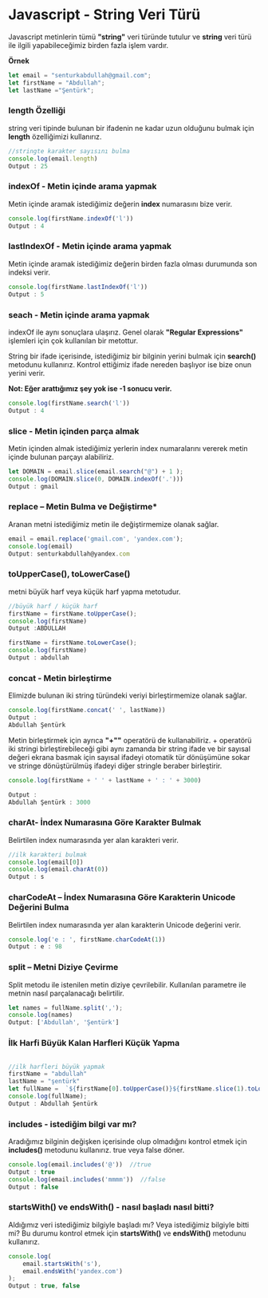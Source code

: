 # Javascript - String Veri Türü 

Javascript metinlerin tümü **"string"** veri türünde tutulur ve **string** veri türü ile ilgili yapabileceğimiz birden fazla işlem vardır. 

**Örnek**
```javascript
let email = "senturkabdullah@gmail.com";
let firstName = "Abdullah";
let lastName ="Şentürk";
```

### length Özelliği

string veri tipinde bulunan bir ifadenin ne kadar uzun olduğunu bulmak için **length** özelliğimizi kullanırız. 

```javascript
//stringte karakter sayısını bulma
console.log(email.length)
Output : 25
```

### indexOf - Metin içinde arama yapmak

Metin içinde aramak istediğimiz değerin **index** numarasını bize verir. 

```javascript
console.log(firstName.indexOf('l'))
Output : 4
```

### lastIndexOf - Metin içinde arama yapmak
Metin içinde aramak istediğimiz değerin birden fazla olması durumunda son indeksi verir.  

```javascript
console.log(firstName.lastIndexOf('l'))
Output : 5
```

### seach - Metin içinde arama yapmak
indexOf ile aynı sonuçlara ulaşırız. Genel olarak **"Regular Expressions"** işlemleri için çok kullanılan bir metottur.  

String bir ifade içerisinde, istediğimiz bir bilginin yerini bulmak için **search()** metodunu kullanırız. Kontrol ettiğimiz ifade nereden başlıyor ise bize onun yerini verir.

**Not: Eğer arattığımız şey yok ise -1 sonucu verir.**

```javascript 
console.log(firstName.search('l'))
Output : 4
```

### slice - Metin içinden parça almak
Metin içinden almak istediğimiz yerlerin index numaralarını vererek metin içinde bulunan parçayı alabiliriz.

```javascript 
let DOMAIN = email.slice(email.search("@") + 1 );
console.log(DOMAIN.slice(0, DOMAIN.indexOf('.')))
Output : gmail
```
### **replace – Metin Bulma ve Değiştirme***
Aranan metni istediğimiz metin ile değiştirmemize olanak sağlar.

```javascript 
email = email.replace('gmail.com', 'yandex.com');
console.log(email)
Output: senturkabdullah@yandex.com
```

### toUpperCase(), toLowerCase()
metni büyük harf veya küçük harf yapma metotudur. 

```javascript
//büyük harf / küçük harf 
firstName = firstName.toUpperCase();
console.log(firstName)
Output :ABDULLAH

firstName = firstName.toLowerCase();
console.log(firstName)
Output : abdullah 
```

### concat - Metin birleştirme

Elimizde bulunan iki string türündeki veriyi birleştirmemize olanak sağlar.

```javascript
console.log(firstName.concat(' ', lastName))
Output : 
Abdullah Şentürk
```

Metin birleştirmek için ayrıca **"+""** operatörü de kullanabiliriz. + operatörü iki stringi birleştirebileceği gibi aynı zamanda bir string ifade ve bir sayısal değeri ekrana basmak için sayısal ifadeyi otomatik tür dönüşümüne sokar ve stringe dönüştürülmüş ifadeyi diğer stringle beraber birleştirir.  

```javascript
console.log(firstName + ' ' + lastName + ' : ' + 3000)

Output : 
Abdullah Şentürk : 3000
```

### charAt- İndex Numarasına Göre Karakter Bulmak

Belirtilen index numarasında yer alan karakteri verir.

```javascript
//ilk karakteri bulmak 
console.log(email[0])
console.log(email.charAt(0))
Output : s
```

### charCodeAt – İndex Numarasına Göre Karakterin Unicode Değerini Bulma
Belirtilen index numarasında yer alan karakterin Unicode değerini verir.

```javascript
console.log('e : ', firstName.charCodeAt(1))
Output : e : 98
```

### split – Metni Diziye Çevirme

Split metodu ile istenilen metin diziye çevrilebilir. Kullanılan parametre ile metnin nasıl parçalanacağı belirtilir.

```javascript
let names = fullName.split(',');
console.log(names)
Output: ['Abdullah', 'Şentürk']
```

### İlk Harfi Büyük Kalan Harfleri Küçük Yapma

```javascript

//ilk harfleri büyük yapmak
firstName = "abdullah"
lastName = "şentürk"
let fullName =  `${firstName[0].toUpperCase()}${firstName.slice(1).toLowerCase()} ${lastName[0].toUpperCase()}${lastName.slice(1).toLowerCase()}` 
console.log(fullName);
Output : Abdullah Şentürk
```

### includes - istediğim bilgi var mı?

Aradığımız bilginin değişken içerisinde olup olmadığını kontrol etmek için **includes()** metodunu kullanırız. true veya false döner.

```javascript
console.log(email.includes('@'))  //true
Output : true
console.log(email.includes('mmmm'))  //false
Output : false
```

### startsWith() ve endsWith() - nasıl başladı nasıl bitti?
Aldığımız veri istediğimiz bilgiyle başladı mı? Veya istediğimiz bilgiyle bitti mi? Bu durumu kontrol etmek için **startsWith()** ve **endsWith()** metodunu kullanırız.

```javascript
console.log(
    email.startsWith('s'),
    email.endsWith('yandex.com')
);
Output : true, false
```




















